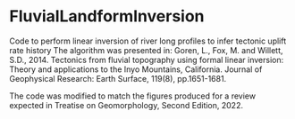 # FluvialLandformInversion
Code to perform linear inversion of river long profiles to infer tectonic uplift rate history 
The algorithm was presented in:
Goren, L., Fox, M. and Willett, S.D., 2014. Tectonics from fluvial topography using formal linear inversion: Theory and applications to the Inyo Mountains, California. Journal of Geophysical Research: Earth Surface, 119(8), pp.1651-1681.

The code was modified to match the figures produced for a review expected in Treatise on Geomorphology, Second Edition, 2022. 
